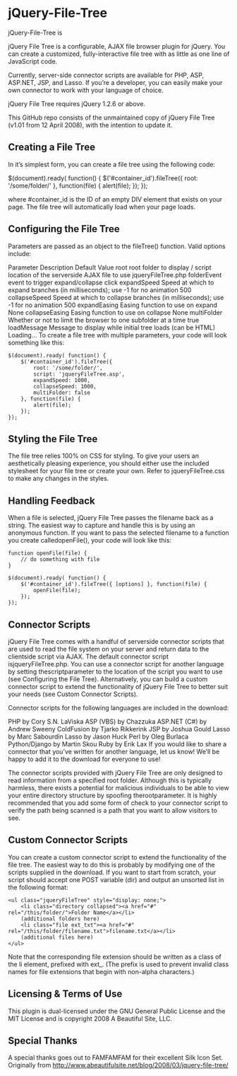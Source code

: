 jQuery-File-Tree
================

jQuery-File-Tree is

jQuery File Tree is a configurable, AJAX file browser plugin for jQuery. You can create a customized, fully-interactive file tree with as little as one line of JavaScript code.

Currently, server-side connector scripts are available for PHP, ASP, ASP.NET, JSP, and Lasso. If you’re a developer, you can easily make your own connector to work with your language of choice.

jQuery File Tree requires jQuery 1.2.6 or above.

This GitHub repo consists of the unmaintained copy of jQuery File Tree (v1.01 from 12 April 2008), with the intention to update it.

Creating a File Tree
--------------------

In it’s simplest form, you can create a file tree using the following code:

$(document).ready( function() {
    $('#container_id').fileTree({ root: '/some/folder/' }, function(file) {
        alert(file);
    });
});

where #container_id is the ID of an empty DIV element that exists on your page. The file tree will automatically load when your page loads.

Configuring the File Tree
-------------------------

Parameters are passed as an object to the fileTree() function. Valid options include:

Parameter   Description Default Value
root    root folder to display  /
script  location of the serverside AJAX file to use jqueryFileTree.php
folderEvent event to trigger expand/collapse    click
expandSpeed Speed at which to expand branches (in milliseconds); use -1 for no animation    500
collapseSpeed   Speed at which to collapse branches (in milliseconds); use -1 for no animation  500
expandEasing    Easing function to use on expand    None
collapseEasing  Easing function to use on collapse  None
multiFolder Whether or not to limit the browser to one subfolder at a time  true
loadMessage Message to display while initial tree loads (can be HTML)   Loading…
To create a file tree with multiple parameters, your code will look something like this:

    $(document).ready( function() {
        $('#container_id').fileTree({
            root: '/some/folder/',
            script: 'jqueryFileTree.asp',
            expandSpeed: 1000,
            collapseSpeed: 1000,
            multiFolder: false
        }, function(file) {
            alert(file);
        });
    });

Styling the File Tree
---------------------

The file tree relies 100% on CSS for styling. To give your users an aesthetically pleasing experience, you should either use the included stylesheet for your file tree or create your own. Refer to jqueryFileTree.css to make any changes in the styles.

Handling Feedback
-----------------
When a file is selected, jQuery File Tree passes the filename back as a string. The easiest way to capture and handle this is by using an anonymous function. If you want to pass the selected filename to a function you create calledopenFile(), your code will look like this:

    function openFile(file) {
        // do something with file
    }

    $(document).ready( function() {
        $('#container_id').fileTree({ [options] }, function(file) {
            openFile(file);
        });
    });

Connector Scripts
-----------------

jQuery File Tree comes with a handful of serverside connector scripts that are used to read the file system on your server and return data to the clientside script via AJAX. The default connector script isjqueryFileTree.php. You can use a connector script for another language by setting thescriptparameter to the location of the script you want to use (see Configuring the File Tree). Alternatively, you can build a custom connector script to extend the functionality of jQuery File Tree to better suit your needs (see Custom Connector Scripts).

Connector scripts for the following languages are included in the download:

PHP by Cory S.N. LaViska
ASP (VBS) by Chazzuka
ASP.NET (C#) by Andrew Sweeny
ColdFusion by Tjarko Rikkerink
JSP by Joshua Gould
Lasso by Marc Sabourdin
Lasso by Jason Huck
Perl by Oleg Burlaca
Python/Django by Martin Skou
Ruby by Erik Lax
If you would like to share a connector that you’ve written for another language, let us know! We’ll be happy to add it to the download for everyone to use!

The connector scripts provided with jQuery File Tree are only designed to read information from a specified root folder. Although this is typically harmless, there exists a potential for malicious individuals to be able to view your entire directory structure by spoofing therootparameter. It is highly recommended that you add some form of check to your connector script to verify the path being scanned is a path that you want to allow visitors to see.

Custom Connector Scripts
------------------------

You can create a custom connector script to extend the functionality of the file tree. The easiest way to do this is probably by modifying one of the scripts supplied in the download. If you want to start from scratch, your script should accept one POST variable (dir) and output an unsorted list in the following format:

    <ul class="jqueryFileTree" style="display: none;">
        <li class="directory collapsed"><a href="#" rel="/this/folder/">Folder Name</a></li>
        (additional folders here)
        <li class="file ext_txt"><a href="#" rel="/this/folder/filename.txt">filename.txt</a></li>
        (additional files here)
    </ul>

Note that the corresponding file extension should be written as a class of the li element, prefixed with ext_. (The prefix is used to prevent invalid class names for file extensions that begin with non-alpha characters.)

Licensing & Terms of Use
------------------------

This plugin is dual-licensed under the GNU General Public License and the MIT License and is copyright 2008 A Beautiful Site, LLC.

Special Thanks
--------------

A special thanks goes out to FAMFAMFAM for their excellent Silk Icon Set.
Originally from http://www.abeautifulsite.net/blog/2008/03/jquery-file-tree/